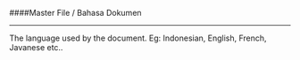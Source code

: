 ####Master File / Bahasa Dokumen
<hr>
The language used by the document. Eg: Indonesian, English, French, Javanese etc..
